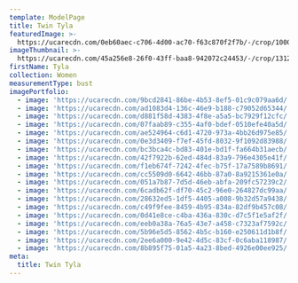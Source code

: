 ```yaml
---
template: ModelPage
title: Twin Tyla
featuredImage: >-
  https://ucarecdn.com/0eb60aec-c706-4d00-ac70-f63c870f2f7b/-/crop/1000x428/0,0/-/preview/
imageThumbnail: >-
  https://ucarecdn.com/45a256e8-26f0-43ff-baa8-942072c24453/-/crop/1312x1783/137,0/-/preview/
firstName: Tyla
collection: Women
measurementType: bust
imagePortfolio:
  - image: 'https://ucarecdn.com/9bcd2841-86be-4b53-8ef5-01c9c079aa6d/'
  - image: 'https://ucarecdn.com/ad1083d4-136c-46e9-b188-c79052d65344/'
  - image: 'https://ucarecdn.com/d881f58d-4383-4f8e-a5a5-bc7929f12cfc/'
  - image: 'https://ucarecdn.com/07faab89-c355-4af0-bdef-0510efe40a5d/'
  - image: 'https://ucarecdn.com/ae524964-c6d1-4720-973a-4bb26d975e85/'
  - image: 'https://ucarecdn.com/0e3d3409-f7ef-45fd-8032-9f1092d83988/'
  - image: 'https://ucarecdn.com/bc3bca4c-bd83-401e-bd1f-fa664b31aecb/'
  - image: 'https://ucarecdn.com/42f7922b-62ed-484d-83a9-796e4305e41f/'
  - image: 'https://ucarecdn.com/f1eb674f-7242-4fec-b75f-17a7589b8691/'
  - image: 'https://ucarecdn.com/cc5509d0-6642-46bb-87a0-8a9215361e0a/'
  - image: 'https://ucarecdn.com/051a7b87-7d5d-46eb-abfa-209fc57239c2/'
  - image: 'https://ucarecdn.com/6cadb62f-df70-45c2-96e0-264827dc99aa/'
  - image: 'https://ucarecdn.com/28632ed5-1df5-4405-a008-9b32d57a9438/'
  - image: 'https://ucarecdn.com/c49f9fee-8459-4b95-834a-82df9b457c08/'
  - image: 'https://ucarecdn.com/0d41e8ce-c4ba-436a-830c-d7c5f1e5af2f/'
  - image: 'https://ucarecdn.com/eeb0a38a-76a5-43e7-a458-c7323af7592c/'
  - image: 'https://ucarecdn.com/5b96e5d5-8562-4b5c-b160-e250611d1b8f/'
  - image: 'https://ucarecdn.com/2ee6a000-9e42-4d5c-83cf-0c6aba118987/'
  - image: 'https://ucarecdn.com/8b895f75-01a5-4a23-8bed-4926e00ee925/'
meta:
  title: Twin Tyla
---
```


